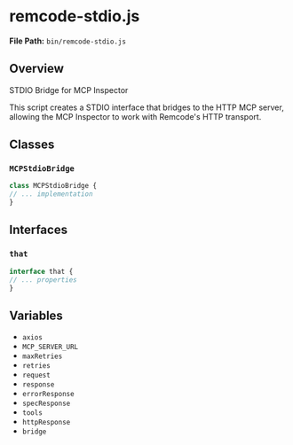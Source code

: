# remcode-stdio.js

**File Path:** `bin/remcode-stdio.js`

## Overview

STDIO Bridge for MCP Inspector

This script creates a STDIO interface that bridges to the HTTP MCP server,
allowing the MCP Inspector to work with Remcode's HTTP transport.

## Classes

### `MCPStdioBridge`

```typescript
class MCPStdioBridge {
// ... implementation
}
```

## Interfaces

### `that`

```typescript
interface that {
// ... properties
}
```

## Variables

- `axios`
- `MCP_SERVER_URL`
- `maxRetries`
- `retries`
- `request`
- `response`
- `errorResponse`
- `specResponse`
- `tools`
- `httpResponse`
- `bridge`

